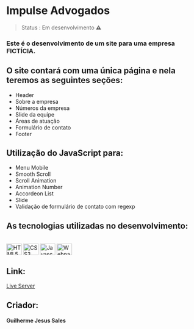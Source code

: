 # Impulse Advogados
> Status : Em desenvolvimento ⚠️

### Este é o desenvolvimento de um site para uma empresa FICTÍCIA.

## O site contará com uma única página e nela teremos as seguintes seções:

+ Header
+ Sobre a empresa
+ Números da empresa
+ Slide da equipe
+ Áreas de atuação
+ Formulário de contato
+ Footer

## Utilização do JavaScript para:
+ Menu Mobile
+ Smooth Scroll
+ Scroll Animation
+ Animation Number
+ Accordeon List
+ Slide
+ Validação de formulário de contato com regexp


## As tecnologias utilizadas no desenvolvimento:

<div><br>
<a href="https://developer.mozilla.org/en-US/docs/Glossary/HTML5"><img display:"block" align="center" width="40" height="30" src="https://cdn.jsdelivr.net/gh/devicons/devicon/icons/html5/html5-original.svg" alt="HTML5"/></a>
<a href="https://developer.mozilla.org/pt-BR/docs/Web/CSS"><img align="center" width="40" height="30" src="https://cdn.jsdelivr.net/gh/devicons/devicon/icons/css3/css3-original.svg" alt="CSS3"/></a>
<a href="https://developer.mozilla.org/pt-BR/docs/Web/JavaScript"><img align="center" width="40" height="30" src="https://cdn.jsdelivr.net/gh/devicons/devicon/icons/javascript/javascript-original.svg" alt="Javascript"/></a>
<a href="https://webpack.js.org/"><img align="center" width="40" height="30" src="https://cdn.jsdelivr.net/gh/devicons/devicon/icons/webpack/webpack-original.svg" alt="Webpack"/></a>
</div>

## Link:
<a href="https://guilhermejsales.github.io/impulseadv/">Live Server</a>

## Criador:
#### Guilherme Jesus Sales
